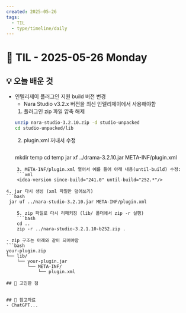 ```yaml
---
created: 2025-05-26
tags:
  - TIL
  - type/timeline/daily
---
```


# 📅 TIL - 2025-05-26 Monday

## 💡 오늘 배운 것
- 인텔리제이 플러그인 지원 build 버전 변경
	- Nara Studio v3.2.x 버전을 최신 인텔리제이에서 사용해야함
	1. 플러그인 zip 파일 압축 해제
	```bash
	unzip nara-studio-3.2.10.zip -d studio-unpacked
	cd studio-unpacked/lib
	```
	2. plugin.xml 꺼내서 수정
		```bash
	mkdir temp
	cd temp
	jar xf ../drama-3.2.10.jar META-INF/plugin.xml
```
	3. META-INF/plugin.xml 열어서 예를 들어 아래 내용(until-build) 수정:
	```xml
	<idea-version since-build="241.0" until-build="252.*"/>
```
	4. jar 다시 생성 (xml 파일만 덮어쓰기)
	```bash
	 jar uf ../nara-studio-3.2.10.jar META-INF/plugin.xml
```
	5. zip 파일로 다시 리패키징 (lib/ 폴더에서 zip -r 실행)
	```bash
	cd ..
	zip -r ../nara-studio-3.2.1.10-b252.zip .
```

	- zip 구조는 아래와 같이 되어야함
	```bash
	your-plugin.zip
	└── lib/
	    └── your-plugin.jar
	        └── META-INF/
	            └── plugin.xml
```
## 🤔 고민한 점


## 📎 참고자료
- ChatGPT...